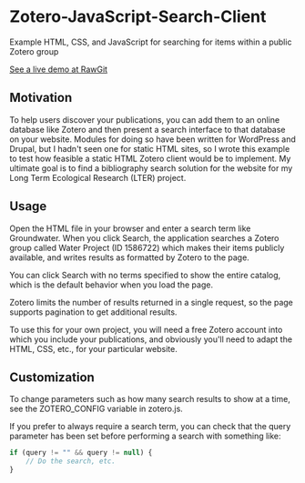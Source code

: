 # Zotero-JavaScript-Search-Client
Example HTML, CSS, and JavaScript for searching for items within a public Zotero group

[See a live demo at RawGit](https://cdn.rawgit.com/twhiteaker/Zotero-JavaScript-Search-Client/2297dc82/zotero.html)

## Motivation

To help users discover your publications, you can add them to an online database like Zotero and then present a search interface to that database on your website. Modules for doing so have been written for WordPress and Drupal, but I hadn't seen one for static HTML sites, so I wrote this example to test how feasible a static HTML Zotero client would be to implement. My ultimate goal is to find a bibliography search solution for the website for my Long Term Ecological Research (LTER) project.

## Usage

Open the HTML file in your browser and enter a search term like Groundwater. When you click Search, the application searches a Zotero group called Water Project (ID 1586722) which makes their items publicly available, and writes results as formatted by Zotero to the page. 

You can click Search with no terms specified to show the entire catalog, which is the default behavior when you load the page. 

Zotero limits the number of results returned in a single request, so the page supports pagination to get additional results.

To use this for your own project, you will need a free Zotero account into which you include your publications, and obviously you'll need to adapt the HTML, CSS, etc., for your particular website.

## Customization

To change parameters such as how many search results to show at a time, see the ZOTERO_CONFIG variable in zotero.js.

If you prefer to always require a search term, you can check that the query parameter has been set before performing a search with something like:

```javascript
if (query != "" && query != null) {
    // Do the search, etc.
}
```
